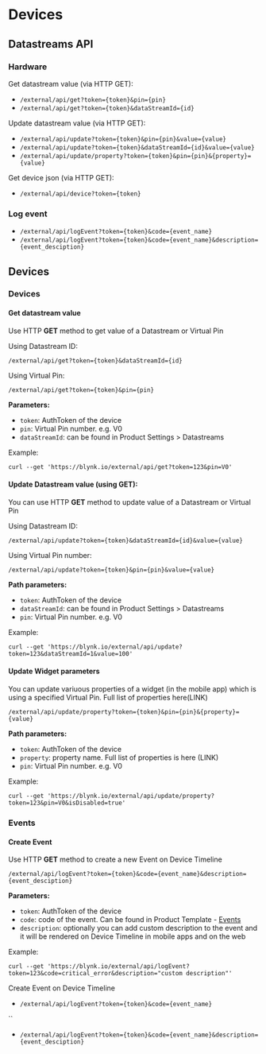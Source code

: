 # Devices

## Datastreams API

### Hardware

Get datastream value \(via HTTP GET\):

* `/external/api/get?token={token}&pin={pin}`
* `/external/api/get?token={token}&dataStreamId={id}`

Update datastream value \(via HTTP GET\):

* `/external/api/update?token={token}&pin={pin}&value={value}`
* `/external/api/update?token={token}&dataStreamId={id}&value={value}`
* `/external/api/update/property?token={token}&pin={pin}&{property}={value}`

Get device json \(via HTTP GET\):

* `/external/api/device?token={token}`

### Log event

* `/external/api/logEvent?token={token}&code={event_name}`
* `/external/api/logEvent?token={token}&code={event_name}&description={event_desciption}`

## Devices

### Devices

#### Get datastream value

Use HTTP **GET** method to get value of a Datastream or Virtual Pin

Using Datastream ID:

```text
/external/api/get?token={token}&dataStreamId={id}
```

Using Virtual Pin:

```text
/external/api/get?token={token}&pin={pin}
```

**Parameters:**

* `token`: AuthToken of the device
* `pin`: Virtual Pin number. e.g. V0
* `dataStreamId`: can be found in Product Settings &gt; Datastreams

Example:

```text
curl --get 'https://blynk.io/external/api/get?token=123&pin=V0'
```

#### Update Datastream value \(using GET\):

You can use HTTP **GET** method to update value of a Datastream or Virtual Pin

Using Datastream ID:

```text
/external/api/update?token={token}&dataStreamId={id}&value={value}
```

Using Virtual Pin number:

```text
/external/api/update?token={token}&pin={pin}&value={value}
```

**Path parameters:**

* `token`: AuthToken of the device
* `dataStreamId`: can be found in Product Settings &gt; Datastreams
* `pin`: Virtual Pin number. e.g. V0

Example:

```text
curl --get 'https://blynk.io/external/api/update?token=123&dataStreamId=1&value=100'
```

#### Update Widget parameters

You can update variuous properties of a widget \(in the mobile app\) which is using a specified Virtual Pin. Full list of properties here\(LINK\)

```text
/external/api/update/property?token={token}&pin={pin}&{property}={value}
```

**Path parameters:**

* `token`: AuthToken of the device
* `property`: property name. Full list of properties is here \(LINK\)
* `pin`: Virtual Pin number. e.g. V0

Example:

```text
curl --get 'https://blynk.io/external/api/update/property?token=123&pin=V0&isDisabled=true'
```

### Events

#### Create Event

Use HTTP **GET** method to create a new Event on Device Timeline

```text
/external/api/logEvent?token={token}&code={event_name}&description={event_desciption}
```

**Parameters:**

* `token`: AuthToken of the device
* `code`: code of the event. Can be found in Product Template - [Events](https://github.com/blynkkk/blynkkk.github.io/tree/ba877e83fafb998294c9504da8a7bba02318caf5/en/product-1/events/README.md)
* `description`: optionally you can add custom description to the event and it will be rendered on Device Timeline in mobile apps and on the web

Example:

```text
curl --get 'https://blynk.io/external/api/logEvent?token=123&code=critical_error&description="custom description"'
```

Create Event on Device Timeline

* `/external/api/logEvent?token={token}&code={event_name}`

\`\`

* `/external/api/logEvent?token={token}&code={event_name}&description={event_desciption}`

